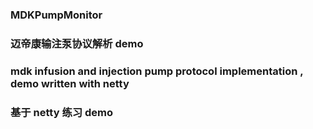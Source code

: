### MDKPumpMonitor

### 迈帝康输注泵协议解析 demo

### mdk infusion and injection pump protocol implementation , demo written with netty

### 基于 netty 练习  demo
